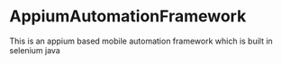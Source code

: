 # AppiumAutomationFramework
This is an appium based mobile automation framework which is built in selenium java
